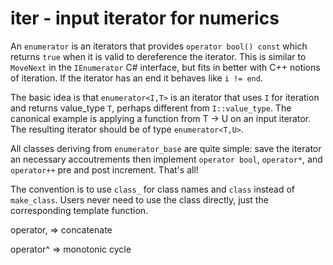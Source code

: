 ﻿# iter - input iterator for numerics

An `enumerator` is an iterators that provides `operator bool() const` which returns `true` when
it is valid to dereference the iterator.
This is similar to `MoveNext` in the `IEnumerator`
C# interface, but fits in better with C++ notions of iteration.
If the iterator has an end it behaves like `i != end`.

The basic idea is that `enumerator<I,T>` is an iterator that uses `I` for iteration and returns value_type `T`,
perhaps different from `I::value_type`.
The canonical example is applying a function from T → U on an input iterator.
The resulting iterator should be of type `enumerator<T,U>`.


All classes deriving from `enumerator_base` are quite simple: save the iterator an necessary
accoutrements then implement `operator bool`, `operator*`, and `operator++` pre and post increment. 
That's all! 

The convention is to use `class_` for class names and `class` instead of `make_class`. Users never
need to use the class directly, just the corresponding template function.

operator, => concatenate

operator^ => monotonic cycle
